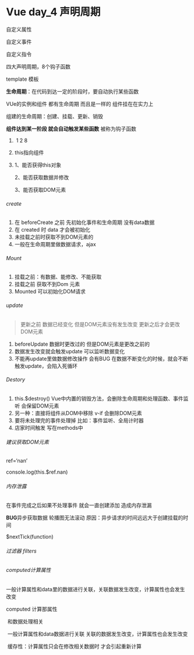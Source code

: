 

# Vue  day_4   声明周期

自定义属性

自定义事件

自定义指令

四大声明周期，8个钩子函数

template  模板

**生命周期**：在代码到达一定的阶段时，要自动执行某些函数	

VUe的实例和组件  都有生命周期  而且是一样的   组件挂在在实力上

组建的生命周期：创建、挂载、更新、销毁

**组件达到某一阶段  就会自动触发某些函数**     被称为钩子函数

1. ​     1    2    8

2. this指向组件

3. 1、能否获得this对象

   2、能否获取数据并修改

   3、能否获取DOM元素

###### create

1. 在 beforeCreate  之前  先初始化事件和生命周期   没有data数据
2. 在  created  时   data  才会被初始化
3. 未挂载之前时获取不到DOM元素的
4. 一般在生命周期里做数据请求，ajax

###### Mount

1. 挂载之前：有数据、能修改、不能获取
2. 挂载之前  获取不到Dom 元素
3. Mounted  可以初始化DOM请求

###### update

> 更新之前  数据已经变化      但是DOM元素没有发生改变   更新之后才会更改DOM元素

1. beforeUpdate    数据时更改过的  但是DOM元素是更改之前的
2. 数据发生改变就会触发update   可以监听数据变化
3. 不能再update里做数据修改操作   会有BUG   在数据不断变化的时候，就会不断触发update，会陷入死循环

###### Destory

1. this.$destroy()   Vue中内置的销毁方法，会删除生命周期和处理函数、事件监听   会保留DOM元素
2. 另一种：直接将组件从DOM中移除    v-if    会删除DOM元素
3. 要将未处理完的事件处理掉   比如：事件监听、全局计时器   
4. 店家时间触发  写在methods中

###### 建议获取DOM元素

ref=‘nan’

console.log(this.$ref.nan)

###### 内存泄露

在事件完成之后如果不处理事件   就会一直创建添加   造成内存泄漏

**BUG**异步获取数据 轮播图无法滚动 原因：异步请求的时间远远大于创建挂载的时间

$nextTick(function)

###### 过滤器   filters

###### computed计算属性

一般计算属性和data里的数据进行关联，关联数据发生改变，计算属性也会发生改变

computed  计算那属性

​            和数据处理相关

​            一般计算属性和data数据进行关联   关联的数据发生改变，计算属性也会发生改变

​            缓存性：计算属性只会在修改相关数据时  才会引起重新计算